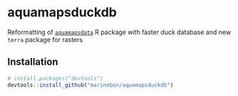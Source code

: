# aquamapsduckdb

Reformatting of [`aquamapsdata`](https://raquamaps.github.io/aquamapsdata/) R package with faster duck database and new `terra` package for rasters

## Installation

```r
# install.packages("devtools")
devtools::install_github("marinebon/aquamapsduckdb")
```
